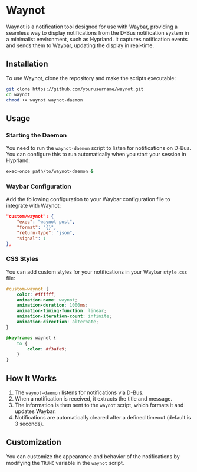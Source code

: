 # Waynot

Waynot is a notification tool designed for use with Waybar, providing a seamless way to display notifications from the D-Bus notification system in a minimalist environment, such as Hyprland. It captures notification events and sends them to Waybar, updating the display in real-time.

## Installation

To use Waynot, clone the repository and make the scripts executable:

```bash
git clone https://github.com/yourusername/waynot.git
cd waynot
chmod +x waynot waynot-daemon
```

## Usage

### Starting the Daemon

You need to run the `waynot-daemon` script to listen for notifications on D-Bus. You can configure this to run automatically when you start your session in Hyprland:

```bash
exec-once path/to/waynot-daemon &
```

### Waybar Configuration

Add the following configuration to your Waybar configuration file to integrate with Waynot:

```json
"custom/waynot": {
    "exec": "waynot post",
    "format": "{}",
    "return-type": "json",
    "signal": 1
},
```

### CSS Styles

You can add custom styles for your notifications in your Waybar `style.css` file:

```css
#custom-waynot {
    color: #ffffff;
    animation-name: waynot;
    animation-duration: 1000ms;
    animation-timing-function: linear;
    animation-iteration-count: infinite;
    animation-direction: alternate;
}

@keyframes waynot {
    to {
        color: #f3afa9;
    }
}
```

## How It Works

1. The `waynot-daemon` listens for notifications via D-Bus.
2. When a notification is received, it extracts the title and message.
3. The information is then sent to the `waynot` script, which formats it and updates Waybar.
4. Notifications are automatically cleared after a defined timeout (default is 3 seconds).

## Customization

You can customize the appearance and behavior of the notifications by modifying the `TRUNC` variable in the `waynot` script.

